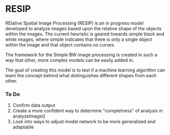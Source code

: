 # RESIP
RElative Spatial Image Processing (RESIP) is an in progress model developed to analyze images based upon the relative shape of the objects within the images. The current heuristic is geared towards simple black and white images, where simple indicates that there is only a single object within the image and that object contains no curves. 

The framework for the Simple BW image processing is created in such a way that other, more complex models can be easily added in. 

The goal of creating this model is to test if a machine learning algorithm can learn the concept behind what distinguishes different shapes from each other. 



### To Do

1. Confirm data output
2. Create a more confident way to determine "completness" of analysis in analyzeImage()
3. Look into ways to adjust model network to be more generalized and adaptable
